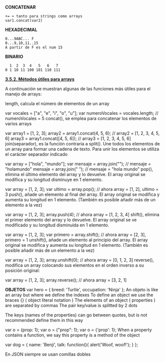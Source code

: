 **CONCATENAR**
```
+= ➡ tanto para strings como arrays
var1.concat(var2)
```


**HEXADECIMAL**
```
0...9ABC... F
0...9,10,11..15
A partir de F es el num 15
```



**BINARIO**
```
  1  2  3  4   5   6   7
0 1 10 11 100 101 110 111
```






**<a href="https://www.w3schools.com/js/js_array_methods.asp">3.5.2. Métodos útiles para arrays</a>**


A continuación se muestran algunas de las funciones más útiles para el manejo de arrays:

length, calcula el número de elementos de un array

var vocales = ["a", "e", "i", "o", "u"];
var numeroVocales = vocales.length; // numeroVocales = 5
concat(), se emplea para concatenar los elementos de varios arrays

var array1 = [1, 2, 3];
array2 = array1.concat(4, 5, 6);   // array2 = [1, 2, 3, 4, 5, 6]
array3 = array1.concat([4, 5, 6]); // array3 = [1, 2, 3, 4, 5, 6]
join(separador), es la función contraria a split(). Une todos los elementos de un array para formar una cadena de texto. Para unir los elementos se utiliza el carácter separador indicado

var array = ["hola", "mundo"];
var mensaje = array.join(""); // mensaje = "holamundo"
mensaje = array.join(" ");    // mensaje = "hola mundo"
pop(), elimina el último elemento del array y lo devuelve. El array original se modifica y su longitud disminuye en 1 elemento.

var array = [1, 2, 3];
var ultimo = array.pop();
// ahora array = [1, 2], ultimo = 3
push(), añade un elemento al final del array. El array original se modifica y aumenta su longitud en 1 elemento. (También es posible añadir más de un elemento a la vez)

var array = [1, 2, 3];
array.push(4);
// ahora array = [1, 2, 3, 4]
shift(), elimina el primer elemento del array y lo devuelve. El array original se ve modificado y su longitud disminuida en 1 elemento.

var array = [1, 2, 3];
var primero = array.shift();
// ahora array = [2, 3], primero = 1
unshift(), añade un elemento al principio del array. El array original se modifica y aumenta su longitud en 1 elemento. (También es posible añadir más de un elemento a la vez)

var array = [1, 2, 3];
array.unshift(0);
// ahora array = [0, 1, 2, 3]
reverse(), modifica un array colocando sus elementos en el orden inverso a su posición original:

var array = [1, 2, 3];
array.reverse();
// ahora array = [3, 2, 1]







**OBJETOS**
var hero = {
  breed: 'Turtle',
  occupation: 'Ninja'
};
An objeto is like an array but where we define the indexes To define an object we use the braces {} ( object literal notation )
The elements of an object ( properties ) are separated by commas
The pair key/value is splitted by 2 dots

The keys (names of the properties) can go between quotes, but is not recommended define them in this way

var o = {prop: 1};
var o = {"prop": 1};
var o = {'prop': 1};
When a property contains a function, we say this property is a method of the object

var dog = {
  name: 'Benji',
  talk: function(){
    alert('Woof, woof!');
  } 
};




En JSON siempre se usan comillas dobles




